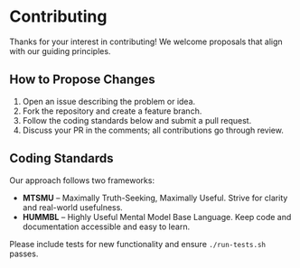 # Contributing

Thanks for your interest in contributing! We welcome proposals that align with our guiding principles.

## How to Propose Changes

1. Open an issue describing the problem or idea.
2. Fork the repository and create a feature branch.
3. Follow the coding standards below and submit a pull request.
4. Discuss your PR in the comments; all contributions go through review.

## Coding Standards

Our approach follows two frameworks:

- **MTSMU** – Maximally Truth-Seeking, Maximally Useful. Strive for clarity and real-world usefulness.
- **HUMMBL** – Highly Useful Mental Model Base Language. Keep code and documentation accessible and easy to learn.

Please include tests for new functionality and ensure `./run-tests.sh` passes.
